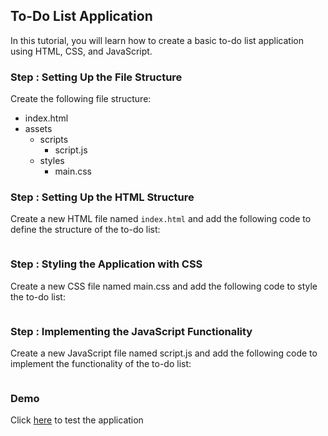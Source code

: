 ## To-Do List Application

In this tutorial, you will learn how to create a basic to-do list application using HTML, CSS, and JavaScript.

### Step : Setting Up the File Structure

Create the following file structure:
- index.html
- assets
  - scripts
    - script.js
  - styles
    - main.css

### Step : Setting Up the HTML Structure

Create a new HTML file named `index.html` and add the following code to define the structure of the to-do list:

```html
```

### Step : Styling the Application with CSS
Create a new CSS file named main.css and add the following code to style the to-do list:

```css
```
### Step : Implementing the JavaScript Functionality
Create a new JavaScript file named script.js and add the following code to implement the functionality of the to-do list:

```javascript
```



### Demo

Click [here](/) to test the application
